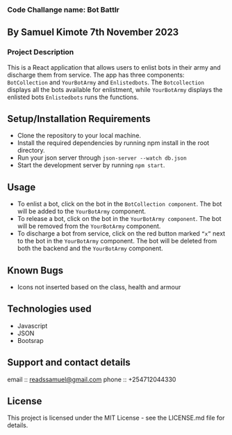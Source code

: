### Code Challange name: Bot Battlr

## By Samuel Kimote 7th November 2023

### Project Description

This is a React application that allows users to enlist bots in their army and discharge them from service. The app has three components: `BotCollection` and `YourBotArmy` and `Enlistedbots`. The `Botcollection` displays all the bots available for enlistment, while `YourBotArmy` displays the enlisted bots `Enlistedbots` runs the functions. 


## Setup/Installation Requirements
- Clone the repository to your local machine.
- Install the required dependencies by running npm install in the root directory.
- Run your json server through `json-server --watch db.json`
- Start the development server by running `npm start`.




## Usage
- To enlist a bot, click on the bot in the `BotCollection component`. The bot will be added to the `YourBotArmy` component.
- To release a bot, click on the bot in the `YourBotArmy component`. The bot will be removed from the `YourBotArmy` component.
- To discharge a bot from service, click on the red button marked `“x”` next to the bot in the `YourBotArmy` component. The bot will be deleted from both the backend and the `YourBotArmy` component.

## Known Bugs
- Icons not inserted based on the class, health and armour 

## Technologies used
- Javascript
- JSON
- Bootsrap

## Support and contact details
email :: readssamuel@gmail.com 
phone :: +254712044330

## License
This project is licensed under the MIT License - see the LICENSE.md file for details.
